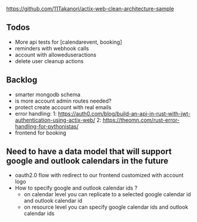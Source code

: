 https://github.com/11Takanori/actix-web-clean-architecture-sample

## Todos

- More api tests for [calendarevent, booking]
- reminders with webhook calls
- account with alloweduseractions
- delete user cleanup actions

## Backlog

- smarter mongodb schema
- is more account admin routes needed?
- protect create account with real emails
- error handling: 
    1: https://auth0.com/blog/build-an-api-in-rust-with-jwt-authentication-using-actix-web/
    2: https://theomn.com/rust-error-handling-for-pythonistas/
- frontend for booking

## Need to have a data model that will support google and outlook calendars in the future

- oauth2.0 flow with redirect to our frontend customized with account logo
- How to specify google and outlook calendar ids ?
  - on calendar level you can replicate to a selected google calendar id and outlook calendar id
  - on resource level you can specify google calendar ids and outlook calendar ids
